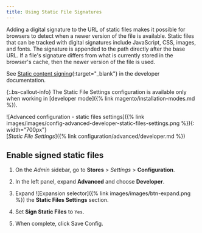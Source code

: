 ```yaml
---
title: Using Static File Signatures
---
```


Adding a digital signature to the URL of static files makes it possible for browsers to detect when a newer version of the file is available. Static files that can be tracked with digital signatures include JavaScript, CSS, images, and fonts. The signature is appended to the path directly after the base URL. If a file's signature differs from what is currently stored in the browser's cache, then the newer version of the file is used.

See [Static content signing][1]{:target="_blank"} in the developer documentation.

{:.bs-callout-info}
The Static File Settings configuration is available only when working in [developer mode]({% link magento/installation-modes.md %}).

![Advanced configuration - static files settings]({% link images/images/config-advanced-developer-static-files-settings.png %}){: width="700px"} <br/>
[_Static File Settings_]({% link configuration/advanced/developer.md %})

## Enable signed static files

1. On the _Admin_ sidebar, go to **Stores** > _Settings_ > **Configuration**.

1. In the left panel, expand **Advanced** and choose **Developer**.

1. Expand ![Expansion selector]({% link images/images/btn-expand.png %}) the **Static Files Settings** section.

1. Set **Sign Static Files** to `Yes`.

1. When complete, click <span class="btn">Save Config</span>.

[1]: https://devdocs.magento.com/guides/v2.3/config-guide/cache/static-content-signing.html
